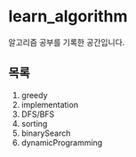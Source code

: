 # learn_algorithm
알고리즘 공부를 기록한 공간입니다.

## 목록
1. greedy
2. implementation
3. DFS/BFS
4. sorting
5. binarySearch
6. dynamicProgramming
